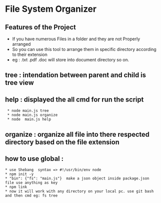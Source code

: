 # File System Organizer
 ## Features of the Project 
  * If you have numerous Files in a folder and they are not Properly arranged
  * So you can use this tool to arrange them in specific directory according to their extension
  * eg : .txt .pdf .doc will store into document directory so on.


## tree : intendation between parent and child is tree view
## help : displayed the all cmd for run the script
     * node main.js tree
     * node main.js organize
     * node  main.js help
## organize : organize all file into there respected directory based on the file extension
  
  
  
  ## how to use global :
    * use Shebang  syntax => #!/usr/bin/env node
    * npm init -y
    * "bin": {"fs": "main.js"}  make a json object inside package.json file use anything as key 
    * npm link
    * now it will work with any directory on your local pc. use git bash and then cmd eg: fs tree 